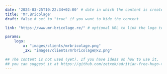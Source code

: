 ```yaml
---
date: '2024-03-25T10:22:34+02:00' # date in which the content is created - defaults to "today"
title: 'Mr.Bricolage'
draft: false # set to "true" if you want to hide the content 

link: "https://www.mr-bricolage.re/" # optional URL to link the logo to

params:
    logo:
        x: "images/clients/mrbricolage.png"
        _2x: "images/clients/mrbricolage@x2.png"

## The content is not used (yet). If you have ideas on how to use it, 
## you can suggest it at https://github.com/zetxek/adritian-free-hugo-theme/discussions 
---
```

